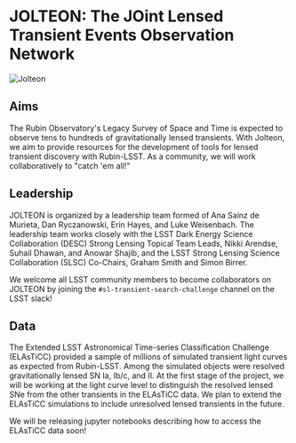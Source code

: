 # JOLTEON: The JOint Lensed Transient Events Observation Network

![Jolteon](https://github.com/erinhay/jolteon/blob/main/jolteon.png)

## Aims
The Rubin Observatory's Legacy Survey of Space and Time is expected to observe tens to hundreds of gravitationally lensed transients. With Jolteon, we aim to provide resources for the development of tools for lensed transient discovery with Rubin-LSST. As a community, we will work collaboratively to "catch 'em all!"

## Leadership

JOLTEON is organized by a leadership team formed of Ana Sainz de Murieta, Dan Ryczanowski, Erin Hayes, and Luke Weisenbach. The leadership team works closely with the LSST Dark Energy Science Collaboration (DESC) Strong Lensing Topical Team Leads, Nikki Arendse, Suhail Dhawan, and Anowar Shajib, and the LSST Strong Lensing Science Collaboration (SLSC) Co-Chairs, Graham Smith and Simon Birrer.

We welcome all LSST community members to become collaborators on JOLTEON by joining the ``#sl-transient-search-challenge`` channel on the LSST slack!

## Data
The Extended LSST Astronomical Time-series Classification Challenge (ELAsTiCC) provided a sample of millions of simulated transient light curves as expected from Rubin-LSST. Among the simulated objects were resolved gravitationally lensed SN Ia, Ib/c, and II. At the first stage of the project, we will be working at the light curve level to distinguish the resolved lensed SNe from the other transients in the ELAsTiCC data. We plan to extend the ELAsTiCC simulations to include unresolved lensed transients in the future.

We will be releasing jupyter notebooks describing how to access the ELAsTiCC data soon!


